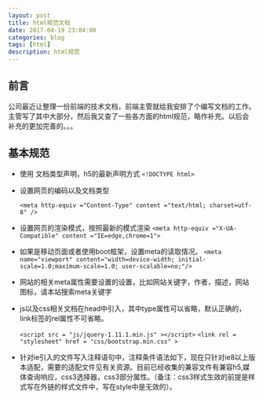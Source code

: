 ```yaml
---
layout: post
title: html规范文档
date: 2017-04-19 23:04:00
categories: blog
tags: [html]
description: html规范
---
```


## 前言

公司最近让整理一份前端的技术文档，前端主管就给我安排了个编写文档的工作。<br>
主管写了其中大部分，然后我又查了一些各方面的html规范，略作补充。以后会补充的更加完善的。。。

## 基本规范

* 使用<!Doctype html> 文档类型声明，h5的最新声明方式 `<!DOCTYPE html> `
* 设置网页的编码以及文档类型 <br>

	`<meta http-equiv ="Content-Type" content ="text/html; charset=utf-8" />`

* 设置网页的渲染模式，按照最新的模式渲染
	`<meta http-equiv ="X-UA-Compatible" content ="IE=edge,chrome=1">`
* 如果是移动页面或者使用boot框架，设置meta的读取情况。
	`<meta name="viewport" content="width=device-width; initial-scale=1.0;maximum-scale=1.0; user-scalable=no;"/>`
* 网站的相关meta属性需要设置的设置，比如网站关键字，作者，描述，网站图标，请本站搜索meta关键字
* js以及css相关文档在head中引入，其中type属性可以省略，默认正确的，link标签的rel属性不可省略。

    `<script src = "js/jquery-1.11.1.min.js" ></script>`
	`<link rel = "stylesheet" href = "css/bootstrap.min.css" >`

* 针对ie引入的文件写入注释语句中，注释条件语法如下，现在只针对ie8以上版本适配，需要的适配文件见有关资源。目前已经收集的兼容文件有兼容h5,媒体查询响应，css3选择器，css3部分属性。（备注：css3样式生效的前提是样式写在外链的样式文件中，写在style中是无效的）。

<pre><code>
	<!--[if  lt IE 9]>   
		<script src="//cdn.bootcss.com/html5shiv/3.7.2/html5shiv.min.js"></script>
		<script src="//cdn.bootcss.com/respond.js/1.4.2/respond.min.js"></script>
		<script src="../js/selectivizr.js"></script>
		<noscript><link rel="stylesheet" href="[fallback css]" /></noscript>
		<script src="../js/PIE.js"></script>
   <![endif]-->
	Hpie 的需要追加绑定脚本
	$(function() {
		if (window.PIE) {
			$( '.container-fluid' ).each(function () {
				PIE.attach(this);
			});
		}
 });
 </code></pre>

   
> 将html5shiv复制到head部分，记住一定要是head部分（因为IE必须在元素解析前知道这个元素，所以这个js文件不能在其他位置调用，否则失效）<br>
> 最后在css里面加上这段：

	/*html5*/
	article,aside,dialog,footer,header,section,footer,nav,figure,menu{display:block}

> 主要是让这些html5标签成块状，像div那样。<br>
> 一句话概括就是：引用html5.js使html5标签成块状。<br>
> 而Respond.js让不支持css3 Media Query的浏览器包括IE6-IE8等其他浏览器支持查询。<br>
> 引入respond.min.js，但要在css的后面（越早引入越好，在ie下面看到页面闪屏的概率就越低，因为最初css会先渲染出来，如果respond.js加载得很后面，这时重新根据media query解析出来的css会再改变一次页面的布局等，所以看起来有闪屏的现象）


* 针对jquery框架，特殊说明，pc网站的统一使用jq1.12.1版本，以便可以兼容ie678，手机端使用zepto最新版本即可（1.2.0），并且在其他js引入顺序之前。
* 设置head内title标签属性，设置正确的网页标题。
* 页面标签内不写脚本以及样式文件，实现网页的结构、样式、行为三层分离，也避免写style标签样式，避免focu现象。
* 与dom有关的脚本绑定事件，写在domready之后，即可以加快页面的载入速度，也能避免事件绑定失败。特别注意的是，如果是自定义非绑定事件，写在domready外面。
* 页面文件，img，css等文件的命名使用英文语义化，使用驼峰式命名，对于特殊含义的使用中划线分割，对于格式以及访问层级的使用.,禁止使用中文，不建议使用拼音。备注：文件名称不宜过长控制在4个单词以内。
* 关于css样式的class用‘-’连接，用于DOM操作的class用驼峰命名，这样可以在修改样式的时候不会导致js失效。修改js的时候不会导致样式错乱。
* 待补充...


## 语法规范

* 标签以及标签属性小写
* 可省略的闭合标签不省略，自闭合的标签可不写结束斜线。eg:`<br>`
* 嵌套的标签必须被正确的嵌套，嵌套的子元素有一格的缩进
* 使用语义化的标签，例如`header,footer,nav,article,filedset,section`等，避免全页使用div布局。
* 针对img标签，写有合适的`alt`以及`title`属性，用于描述图片信息。避免出现src="" 问题
* 对于标题项或者图片等，如果有需要显示的交互内容，建议写title属性，用于提示内容，在新浪以及淘宝等网站的图片以及标题中都有title属性，用于增加页面友好度，需要注意的是如果页面元素本身有交互效果或者弹框，可以省去。
* 页面有完整的html结构，包括html,head,body标签。
* 尽可能精简页面结构，标签最大可能性的是用于存放内容的，如果需要特殊样式用css实现，减少无意义的空标签。这个称作页面重构。
* 格式化规则：每一个块级元素，新增空白行，行级元素写在同一行，同时子元素有两个空格的缩进。需要注意的是，行级元素换行会引起不必要的空白外间距，避免方式有两种，一种就是行级元素写在同一行，另外一种就是父元素设置`font-size:0`，当然也可以取巧，只把行级元素的开始标签头部写在上一行即可。
* html属性值一律建议使用双引号，格式化html的同时，也便于js编写dom结构。（js为单引号）
* 属性的使用顺序` class id name data- src for type href title alt aria role`
* 布尔型属性 不用赋值，有就是true，没有就是false
* 有良好的注释规范，针对页面模块有简要的注释，便于维护。


		单行注释  <!-- -->
		多行注释 
		<!--
		@name: 多行注释（模块名称）
		@description: add annotation doc（模块描述）
		@author:yuji（模块作者）
		-->

* 待补充...

###   友情链接
* [w3school官网-html](http://www.w3school.com.cn/html5/index.asp)
* [w3chtml教程](http://www.w3chtml.com/html5/course/)
* [极客学院html视频教程](http://search.jikexueyuan.com/course/?q=HTML5)
* [前端规范](http://front-end-standards.com/#24js)

